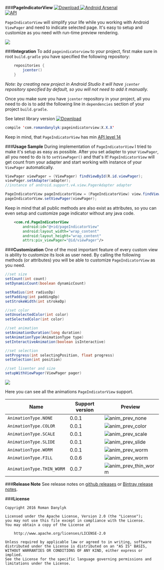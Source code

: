 
###**PageIndicatorView**
[ ![Download](https://api.bintray.com/packages/romandanylyk/maven/pageindicatorview/images/download.svg) ](https://bintray.com/romandanylyk/maven/pageindicatorview/_latestVersion)[![Android Arsenal](https://img.shields.io/badge/Android%20Arsenal-PageIndicatorView-green.svg?style=true)](https://android-arsenal.com/details/1/4555)  
[![API](https://img.shields.io/badge/API-14%2B-brightgreen.svg?style=flat)](https://android-arsenal.com/api?level=14)


`PageIndicatorView` will simplify your life while you working with Android `ViewPager` and need to indicate selected page. It's easy to setup and customize as you need with run-time preview rendering.

![](https://github.com/romandanylyk/PageIndicatorView/blob/master/assets/preview_anim_thin_worm.gif?raw=true)

###**Integration**
To add `pageindicatorview` to your project, first make sure in root `build.gradle` you have specified the following repository:
```java
    repositories {
        jcenter()
    }
```
*Note: by creating new project in Android Studio it will have `jcenter` repository specified by default, so you will not need to add it manually.* 

Once you make sure you have `jcenter` repository in your project, all you need to do is to add the following line in `dependencies` section of your project `build.gradle`.
 
See latest library version [ ![Download](https://api.bintray.com/packages/romandanylyk/maven/pageindicatorview/images/download.svg) ](https://bintray.com/romandanylyk/maven/pageindicatorview/_latestVersion)
```java
compile 'com.romandanylyk:pageindicatorview:X.X.X'
```
Keep in mind, that `PageIndicatorView` has min [API level 14](https://developer.android.com/about/dashboards/index.html)

###**Usage Sample**
During implementation of `PageIndicatorView` I tried to make it's setup as easy as possible. 
After you set adapter to your `ViewPager`, all you need to do is to `setViewPager()` and that's it! `PageIndicatorView` will get count from your adapter and start working with instance of your `ViewPager` automatically.  

```java
ViewPager viewPager = (ViewPager) findViewById(R.id.viewPager);
viewPager.setAdapter(adapter);
//instance of android.support.v4.view.PagerAdapter adapter

PageIndicatorView pageIndicatorView = (PageIndicatorView) view.findViewById(R.id.pageIndicatorView);
pageIndicatorView.setViewPager(viewPager);
```

Keep in mind that all public methods are also exist as attributes, so you can even setup and customize page indicator without any java code. 

```xml
    <com.rd.PageIndicatorView
        android:id="@+id/pageIndicatorView"
        android:layout_width="wrap_content"
        android:layout_height="wrap_content"
        attrs:piv_viewPager="@id/viewPager"/>
```

###**Customization**
One of the most important feature of every custom view is ability to customize its look as user need. By calling the following methods (or attributes) you will be able to customize `PageIndicatorView` as you need.

```java
//set size
setCount(int count)
setDynamicCount(boolean dynamicCount)

setRadius(int radiusDp)
setPadding(int paddingDp)
setStrokeWidth(int strokeDp)

//set color
setUnselectedColor(int color)
setSelectedColor(int color)

//set animation
setAnimationDuration(long duration)
setAnimationType(AnimationType type)
setInteractiveAnimation(boolean isInteractive)

//set selection
setProgress(int selectingPosition, float progress)
setSelection(int position)

//set lisenter and size
setupWithViewPager(ViewPager pager)
```

![](https://github.com/romandanylyk/PageIndicatorView/blob/master/assets/prev_attributes.gif?raw=true)

Here you can see all the animations `PageIndicatorView` support.

Name| Support version| Preview
-------- | --- | ---
`AnimationType.NONE`| 0.0.1 | ![anim_prev_none](https://raw.githubusercontent.com/romandanylyk/PageIndicatorView/master/assets/anim_prev_none.gif)
`AnimationType.COLOR`| 0.0.1 |![anim_prev_color](https://raw.githubusercontent.com/romandanylyk/PageIndicatorView/master/assets/anim_prev_color.gif)
`AnimationType.SCALE`| 0.0.1 |![anim_prev_scale](https://raw.githubusercontent.com/romandanylyk/PageIndicatorView/master/assets/anim_prev_scale.gif)
`AnimationType.SLIDE`| 0.0.1 |![anim_prev_slide](https://raw.githubusercontent.com/romandanylyk/PageIndicatorView/master/assets/anim_prev_slide.gif)
`AnimationType.WORM`| 0.0.1 |![anim_prev_worm](https://raw.githubusercontent.com/romandanylyk/PageIndicatorView/master/assets/anim_prev_worm.gif)
`AnimationType.FILL`| 0.0.6 |![anim_prev_worm](https://raw.githubusercontent.com/romandanylyk/PageIndicatorView/master/assets/anim_prev_fill.gif)
`AnimationType.THIN_WORM`| 0.0.7 |![anim_prev_thin_worm](https://raw.githubusercontent.com/romandanylyk/PageIndicatorView/master/assets/anim_prev_thin_worm.gif)

###**Release Note**
See release notes on [github releases](https://github.com/romandanylyk/PageIndicatorView/releases) or [Bintray release notes](https://bintray.com/romandanylyk/maven/pageindicatorview#release).

###**License**

    Copyright 2016 Roman Danylyk
    
    Licensed under the Apache License, Version 2.0 (the "License");
    you may not use this file except in compliance with the License.
    You may obtain a copy of the License at
    
        http://www.apache.org/licenses/LICENSE-2.0
    
    Unless required by applicable law or agreed to in writing, software
    distributed under the License is distributed on an "AS IS" BASIS,
    WITHOUT WARRANTIES OR CONDITIONS OF ANY KIND, either express or implied.
    See the License for the specific language governing permissions and
    limitations under the License.

